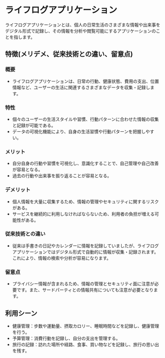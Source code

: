 # ライフログアプリケーション
ライフログアプリケーションとは、個人の日常生活のさまざまな情報や出来事をデジタル形式で記録し、その情報を分析や閲覧可能にするアプリケーションのことを指します。

## 特徴(メリデメ、従来技術との違い、留意点)
### 概要
* ライフログアプリケーションは、日常の行動、健康状態、費用の支出、位置情報など、ユーザーの生活に関連するさまざまなデータを収集・記録します。

### 特性
* 個々のユーザーの生活スタイルや習慣、行動パターンに合わせた情報の収集と記録が可能である。
* データの可視化機能により、自身の生活習慣や行動パターンを把握しやすい。

### メリット
* 自分自身の行動や習慣を可視化し、意識化することで、自己管理や自己改善が容易となる。
* 過去の行動や出来事を振り返ることが容易となる。

### デメリット
* 個人情報を大量に収集するため、情報の管理やセキュリティに関するリスクがある。
* サービスを継続的に利用しなければならないため、利用者の負担が増える可能性がある。

### 従来技術との違い
* 従来は手書きの日記やカレンダーに情報を記録していましたが、ライフログアプリケーションではデジタル形式で自動的に情報が収集・記録されます。これにより、情報の検索や分析が容易になります。

### 留意点
* プライバシー情報が含まれるため、情報の管理とセキュリティ面に注意が必要です。また、サードパーティとの情報共有についても注意が必要となります。

## 利用シーン
* 健康管理：步数や運動量、摂取カロリー、睡眠時間などを記録し、健康管理を行う。
* 予算管理：消費行動を記録し、自分の支出を管理する。
* 旅行の記録：訪れた場所や経路、食事、買い物などを記録し、旅行の思い出を残す。